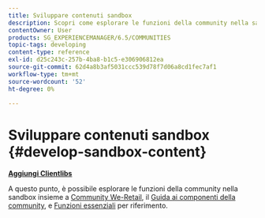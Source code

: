 ```yaml
---
title: Sviluppare contenuti sandbox
description: Scopri come esplorare le funzioni della community nella sandbox, insieme alla guida ai componenti della community e Feature Essentials come riferimento.
contentOwner: User
products: SG_EXPERIENCEMANAGER/6.5/COMMUNITIES
topic-tags: developing
content-type: reference
exl-id: d25c243c-257b-4ba8-b1c5-e306906812ea
source-git-commit: 62d4a8b3af5031ccc539d78f7d06a8cd1fec7af1
workflow-type: tm+mt
source-wordcount: '52'
ht-degree: 0%

---
```


# Sviluppare contenuti sandbox  {#develop-sandbox-content}

**[Aggiungi Clientlibs](add-clientlibs.md)**

A questo punto, è possibile esplorare le funzioni della community nella sandbox insieme a [Community We-Retail](../../help/sites-developing/we-retail.md), il [Guida ai componenti della community](components-guide.md), e [Funzioni essenziali](essentials.md) per riferimento.
